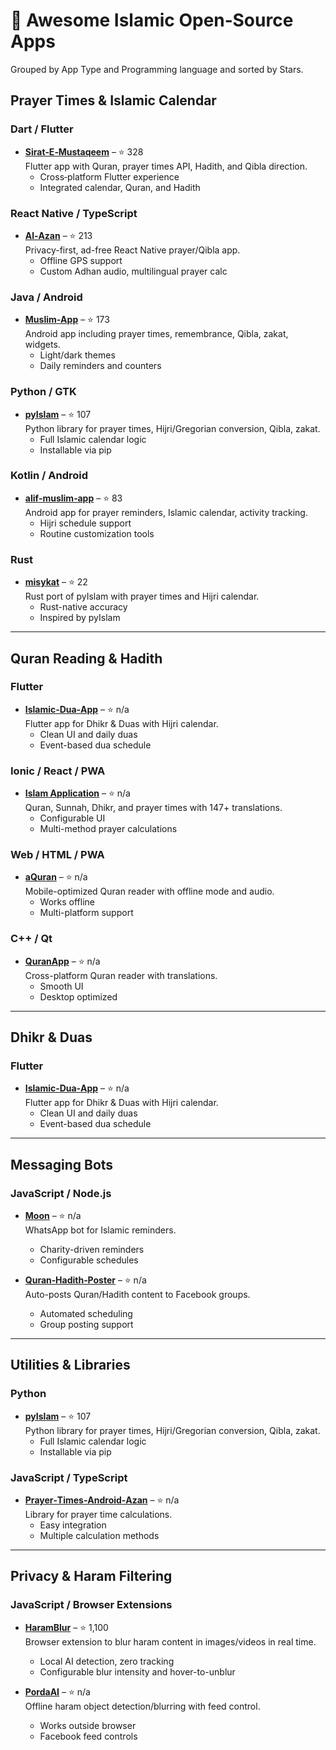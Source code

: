 # 🧭 Awesome Islamic Open‑Source Apps 
Grouped by App Type and Programming language and sorted by Stars.

## Prayer Times & Islamic Calendar
### Dart / Flutter
- **[Sirat‑E‑Mustaqeem](https://github.com/muhammadtalhasultan/Sirat-E-Mustaqeem)** – ⭐ 328  
  Flutter app with Quran, prayer times API, Hadith, and Qibla direction.  
  - Cross‑platform Flutter experience  
  - Integrated calendar, Quran, and Hadith

### React Native / TypeScript
- **[Al‑Azan](https://github.com/meypod/al-azan)** – ⭐ 213  
  Privacy-first, ad-free React Native prayer/Qibla app.  
  - Offline GPS support  
  - Custom Adhan audio, multilingual prayer calc

### Java / Android
- **[Muslim‑App](https://github.com/choubari/Muslim-App)** – ⭐ 173  
  Android app including prayer times, remembrance, Qibla, zakat, widgets.  
  - Light/dark themes  
  - Daily reminders and counters

### Python / GTK
- **[pyIslam](https://github.com/abougouffa/pyIslam)** – ⭐ 107  
  Python library for prayer times, Hijri/Gregorian conversion, Qibla, zakat.  
  - Full Islamic calendar logic  
  - Installable via pip

### Kotlin / Android
- **[alif‑muslim‑app](https://github.com/derysudrajat/alif-muslim-app)** – ⭐ 83  
  Android app for prayer reminders, Islamic calendar, activity tracking.  
  - Hijri schedule support  
  - Routine customization tools

### Rust
- **[misykat](https://github.com/azzamsa/islam)** – ⭐ 22  
  Rust port of pyIslam with prayer times and Hijri calendar.  
  - Rust-native accuracy  
  - Inspired by pyIslam

---

## Quran Reading & Hadith
### Flutter
- **[Islamic‑Dua‑App](https://github.com/SultanAyubi360/Islamic-Dua-App)** – ⭐ n/a  
  Flutter app for Dhikr & Duas with Hijri calendar.  
  - Clean UI and daily duas  
  - Event-based dua schedule

### Ionic / React / PWA
- **[Islam Application](https://github.com/Muhammed-Rahif/Islam)** – ⭐ n/a  
  Quran, Sunnah, Dhikr, and prayer times with 147+ translations.  
  - Configurable UI  
  - Multi-method prayer calculations

### Web / HTML / PWA
- **[aQuran](https://github.com/AhmedKamal/awesome-Islam)** – ⭐ n/a  
  Mobile-optimized Quran reader with offline mode and audio.  
  - Works offline  
  - Multi-platform support

### C++ / Qt
- **[QuranApp](https://github.com/choubari/Awesome-Muslims)** – ⭐ n/a  
  Cross-platform Quran reader with translations.  
  - Smooth UI  
  - Desktop optimized

---

## Dhikr & Duas
### Flutter
- **[Islamic‑Dua‑App](https://github.com/SultanAyubi360/Islamic-Dua-App)** – ⭐ n/a  
  Flutter app for Dhikr & Duas with Hijri calendar.  
  - Clean UI and daily duas  
  - Event-based dua schedule

---

## Messaging Bots
### JavaScript / Node.js
- **[Moon](https://github.com/topics/islamic-app)** – ⭐ n/a  
  WhatsApp bot for Islamic reminders.  
  - Charity-driven reminders  
  - Configurable schedules

- **[Quran‑Hadith‑Poster](https://github.com/topics/islamic-app)** – ⭐ n/a  
  Auto-posts Quran/Hadith content to Facebook groups.  
  - Automated scheduling  
  - Group posting support

---

## Utilities & Libraries
### Python
- **[pyIslam](https://github.com/abougouffa/pyIslam)** – ⭐ 107  
  Python library for prayer times, Hijri/Gregorian conversion, Qibla, zakat.  
  - Full Islamic calendar logic  
  - Installable via pip

### JavaScript / TypeScript
- **[Prayer‑Times‑Android‑Azan](https://github.com/topics/islamic)** – ⭐ n/a  
  Library for prayer time calculations.  
  - Easy integration  
  - Multiple calculation methods

---

## Privacy & Haram Filtering
### JavaScript / Browser Extensions
- **[HaramBlur](https://github.com/alganzory/HaramBlur)** – ⭐ 1,100  
  Browser extension to blur haram content in images/videos in real time.  
  - Local AI detection, zero tracking  
  - Configurable blur intensity and hover-to-unblur

- **[PordaAI](https://github.com/hijam-git/Porda-AI)** – ⭐ n/a  
  Offline haram object detection/blurring with feed control.  
  - Works outside browser  
  - Facebook feed controls
